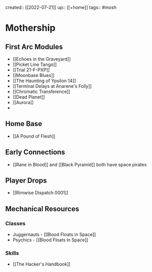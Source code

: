 ---
---
created:: [[2022-07-21]]
up:: [[+home]]
tags:: #mosh 

# Mothership

## First Arc Modules

- [[Echoes in the Graveyard]]
- [[Picket Line Tango]]
- [[Trial 21-F-PXP]] 
- [[Moonbase Blues]]
- [[The Haunting of Ypsilon 14]]
- [[Terminal Delays at Anarene's Folly]]
- [[Chromatic Transference]]
- [[Dead Planet]]
- [[Aurora]]
- 

## Home Base

- [[A Pound of Flesh]]

## Early Connections

- [[Rane in Blood]] and [[Black Pyramid]] both have space pirates

## Player Drops

- [[Rimwise Dispatch 0001]]

## Mechanical Resources

### Classes

- Juggernauts - [[Blood Floats in Space]]
- Psychics - [[Blood Floats in Space]]

### Skills

- [[The Hacker's Handbook]]
